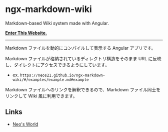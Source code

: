 # ngx-markdown-wiki

Markdown-based Wiki system made with Angular.

__[Enter This Website.](https://neos21.github.io/ngx-markdown-wiki/)__

---

Markdown ファイルを動的にコンパイルして表示する Angular アプリです。

Markdown ファイルが格納されているディレクトリ構造をそのまま URL に反映し、ダイレクトにアクセスできるようにしています。

- ex. `https://neos21.github.io/ngx-markdown-wiki/#/examples/example.md#example`

Markdown ファイルへのリンクを解釈できるので、Markdown ファイル同士をリンクして Wiki 風に利用できます。


## Links

- [Neo's World](https://neos21.net/)
